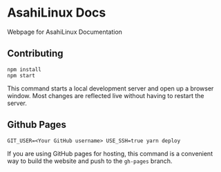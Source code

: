 # AsahiLinux Docs

Webpage for AsahiLinux Documentation 

## Contributing

```console
npm install
npm start
```

This command starts a local development server and open up a browser window. Most changes are reflected live without having to restart the server.

## Github Pages

```console
GIT_USER=<Your GitHub username> USE_SSH=true yarn deploy
```

If you are using GitHub pages for hosting, this command is a convenient way to build the website and push to the `gh-pages` branch.

